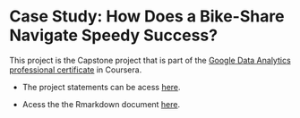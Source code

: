 
<!-- README.md is generated from README.Rmd. Please edit that file -->

# Case Study: How Does a Bike-Share Navigate Speedy Success?

<!-- badges: start -->
<!-- badges: end -->

This project is the Capstone project that is part of the [Google Data
Analytics professional
certificate](https://www.coursera.org/professional-certificates/google-data-analytics)
in Coursera.

-   The project statements can be acess
    <a href="DAC8-Case-Study-1.pdf" target="here">here</a>.

-   Acess the the Rmarkdown document
    <a href="https://talesgomes27.github.io/DAC8-Case-Study-1/" title="here">here</a>.


